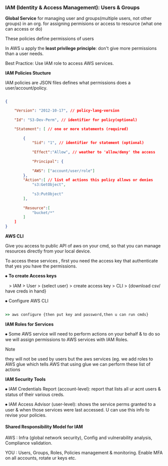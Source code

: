 ### IAM (Identity & Access Management): Users & Groups

**Global Service** for managing user and groups(multiple users, not other groups) in an org. for assigning permisions or access to resource (what one can access or do)

These policies define permissions of users

In AWS u apply the **least privilege principle**: don't give more permissions than a user needs.

Best Practice: Use IAM role to access AWS services.

**IAM Policies Stucture**

  

IAM policies are JSON files defines what permissions does a user/account/policy.

  

```json

{

	"Version": "2012-10-17", // policy-lang-version
	
	"Id": "S3-Dev-Perm", // identifier for policy(optional)

	"Statement": [ // one or more statements (required)
	
		{
			"Sid": "1", // identifier for statement (optional)
			
			"Effect":"Allow", // weather to 'allow/deny' the access
			
			"Principal": {
			
			"AWS": ["account/user/role"]
		},
		"Action":[ // list of actions this policy allows or denies
			"s3:GetObject",
			
			"s3:PutObject"
		],
		
		"Resource":[
			"bucket/*"
		]
	]
}

```

**AWS CLI**

Give you access to public API of aws on your cmd, so that you can manage resources directly from your local device.

To access these services , first you need the access key that authenticate that yes you have the permissions.

⦁ __To create Access keys__

   > IAM > User > {select user} > create access key > CLI > {download csv/ have creds in hand}


⦁ Configure AWS CLI

```cmd

>> aws configure {then put key and password,then u can run cmds}

```


**IAM Roles for Services**

⦁ Some AWS service will need to perform actions on your behalf & to do so we will assign permissions to AWS services with IAM Roles.

>[!Note]
>they will not be used by users but the aws services (eg. we add roles to AWS glue which tells AWS that using glue we can perform these list of actions


**IAM Security Tools**


⦁ IAM Credentials Report (account-level): report that lists all ur acnt users & status of their various creds.

⦁ IAM Access Advisor (user-level): shows the service perms granted to a user & when those services were last accessed. U can use this info to revise your policies.

#### Shared Responsibility Model for IAM


AWS : Infra (global network security), Config and vulnerability analysis, Compliance validation.

YOU : Users, Groups, Roles, Policies management & monitoring. Enable MFA on all accounts, rotate ur keys etc.